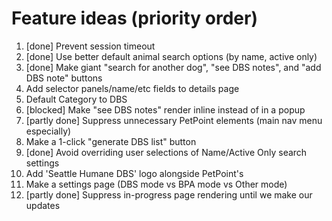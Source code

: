 # Feature ideas (priority order)
1. [done] Prevent session timeout
2. [done] Use better default animal search options (by name, active only)
3. [done] Make giant "search for another dog", "see DBS notes", and "add DBS note" buttons
4. Add selector panels/name/etc fields to details page
5. Default Category to DBS
6. [blocked] Make "see DBS notes" render inline instead of in a popup
7. [partly done] Suppress unnecessary PetPoint elements (main nav menu especially)
8. Make a 1-click "generate DBS list" button
9. [done] Avoid overriding user selections of Name/Active Only search settings
10. Add 'Seattle Humane DBS' logo alongside PetPoint's
11. Make a settings page (DBS mode vs BPA mode vs Other mode)
12. [partly done] Suppress in-progress page rendering until we make our updates